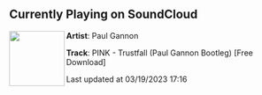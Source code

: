 ## Currently Playing on SoundCloud

[<img align="left" width="100" src="https://i1.sndcdn.com/artworks-2S35ighLmcu26TMc-1pxWWw-t500x500.jpg">](https://soundcloud.com/paul-gannon-2nd-account/pink-trustfall-paul-gannon-bootleg-free-download)

**Artist**: Paul Gannon 

**Track**: PINK - Trustfall (Paul Gannon Bootleg) [Free Download]

Last updated at 03/19/2023 17:16
